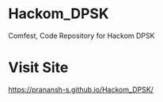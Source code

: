 # Hackom_DPSK
Comfest, Code Repository for Hackom DPSK


# Visit Site
https://pranansh-s.github.io/Hackom_DPSK/
